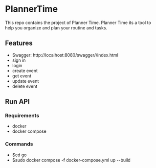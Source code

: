 # PlannerTime
This repo contains the project of Planner Time. Planner Time its a tool to help you organize and plan your routine and tasks.

## Features
- Swagger: http://localhost:8080/swagger//index.html
- sign in
- login
- create event
- get event
- update event
- delete event

## Run API
### Requirements
- docker
- docker compose
### Commands
- $cd go
- $sudo docker compose -f docker-compose.yml up --build
